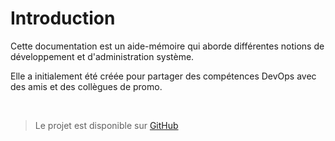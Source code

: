 # Introduction

Cette documentation est un aide-mémoire qui aborde différentes notions de développement et d'administration système.

Elle a initialement été créée pour partager des compétences DevOps avec des amis et des collègues de promo.

<br>

> Le projet est disponible sur [GitHub](https://github.com/Erpriex/CheatSheet)